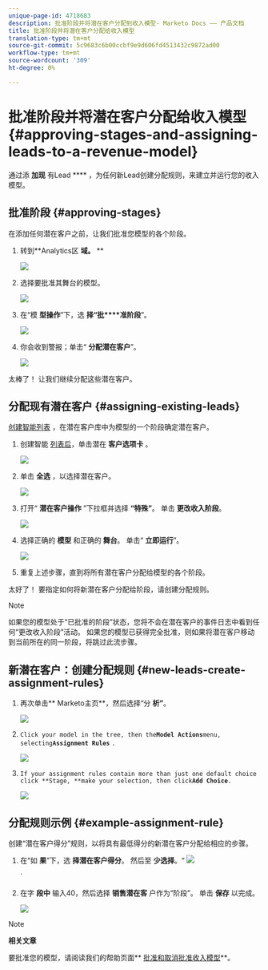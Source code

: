 ```yaml
---
unique-page-id: 4718683
description: 批准阶段并将潜在客户分配到收入模型- Marketo Docs —— 产品文档
title: 批准阶段并将潜在客户分配给收入模型
translation-type: tm+mt
source-git-commit: 5c9683c6b00ccbf9e9d606fd4513432c9872ad00
workflow-type: tm+mt
source-wordcount: '309'
ht-degree: 0%

---
```



# 批准阶段并将潜在客户分配给收入模型 {#approving-stages-and-assigning-leads-to-a-revenue-model}

通过添 **加现** 有Lead **** ，为任何新Lead创建分配规则，来建立并运行您的收入模型。

## 批准阶段 {#approving-stages}

在添加任何潜在客户之前，让我们批准您模型的各个阶段。

1. 转到**Analytics区 **域。** **

   ![](assets/image2015-4-28-17-3a8-3a8.png)

1. 选择要批准其舞台的模型。

   ![](assets/image2015-4-28-17-3a10-3a3.png)

1. 在“模 **型操作**”下，选 **择“批****准阶段**”。

   ![](assets/image2015-4-28-17-3a12-3a37.png)

1. 你会收到警报；单击“ **分配潜在客户**”。

   ![](assets/image2015-4-28-17-3a5-3a39.png)

太棒了！ 让我们继续分配这些潜在客户。

## 分配现有潜在客户 {#assigning-existing-leads}

[创建智能列表](../../../../product-docs/core-marketo-concepts/smart-lists-and-static-lists/creating-a-smart-list/create-a-smart-list.md) ，在潜在客户库中为模型的一个阶段确定潜在客户。

1. 创建智能 [列表后](../../../../product-docs/core-marketo-concepts/smart-lists-and-static-lists/creating-a-smart-list/create-a-smart-list.md)，单击潜在 **客户选项卡** 。

   ![](assets/image2015-4-29-11-3a37-3a30.png)

1. 单击 **全选** ，以选择潜在客户。

   ![](assets/image2015-4-29-11-3a39-3a39.png)

1. 打开“ **潜在客户操作** ”下拉框并选择 **“特殊”**。 单击 **更改收入阶段**。

   ![](assets/image2015-4-29-11-3a40-3a38.png)

1. 选择正确的 **模型** 和正确的 **舞台**。 单击“ **立即运行**”。

   ![](assets/image2015-4-29-11-3a43-3a41.png)

1. 重复上述步骤，直到将所有潜在客户分配给模型的各个阶段。

太好了！ 要指定如何将新潜在客户分配给阶段，请创建分配规则。

>[!NOTE]
>
>如果您的模型处于“已批准的阶段”状态，您将不会在潜在客户的事件日志中看到任何“更改收入阶段”活动。 如果您的模型已获得完全批准，则如果将潜在客户移动到当前所在的同一阶段，将跳过此流步骤。

## 新潜在客户：创建分配规则  {#new-leads-create-assignment-rules}

1. 再次单击** Marketo主页**，然后选择“分 **析”**。

   ![](assets/image2015-4-28-17-3a8-3a8.png)

1. `Click your model in the tree, then the`**`Model Actions`**`menu, selecting`**`Assignment Rules`** `.`

   ![](assets/image2015-4-29-11-3a52-3a17.png)

1. `If your assignment rules contain more than just one default choice click **Stage, **make your selection, then click`**`Add Choice`**`.`

   ![](assets/image2015-4-29-12-3a5-3a46.png)

## 分配规则示例 {#example-assignment-rule}

创建“潜在客户得分”规则，以将具有最低得分的新潜在客户分配给相应的步骤。

1. 在“如 **果**”下，选 **择潜在客户得分**。 然后至 **少选择**。“ ![](assets/image2015-4-29-13-3a27-3a8.png)

   `

1. 在字 **段中** 输入40，然后选择 **销售潜在客** 户作为“阶段”。 单击 **保存** 以完成。

   ![](assets/image2015-4-29-14-3a4-3a23.png)

>[!NOTE]
>
>**相关文章**
>
>要批准您的模型，请阅读我们的帮助页面** [批准和取消批准收入模型](approve-unapprove-a-revenue-model.md)**。

